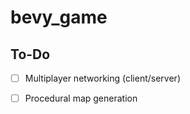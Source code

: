 # bevy_game


## To-Do

- [ ] Multiplayer networking (client/server)
- [ ] Procedural map generation

